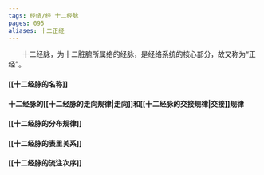 ```yaml
---
tags: 经络/经 十二经脉
pages: 095
aliases: 十二正经
---
```

&emsp;&emsp;十二经脉，为十二脏腑所属络的经脉，是经络系统的核心部分，故又称为“正经”。

#### [[十二经脉的名称]]
#### 十二经脉的[[十二经脉的走向规律|走向]]和[[十二经脉的交接规律|交接]]规律
#### [[十二经脉的分布规律]]
#### [[十二经脉的表里关系]]
#### [[十二经脉的流注次序]]